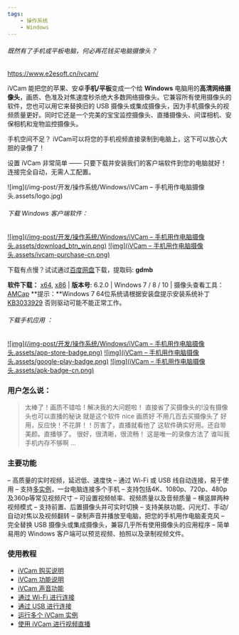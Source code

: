 ```yaml
---
tags:
    - 操作系统
    - Windows
---
```


###### 既然有了手机或平板电脑，何必再花钱买电脑摄像头？

https://www.e2esoft.cn/ivcam/



iVCam 能把您的苹果、安卓**手机/平板**变成一个给 **Windows** 电脑用的**高清网络摄像头**，画质、色准及对焦速度秒杀绝大多数网络摄像头。它兼容所有使用摄像头的软件，您也可以用它来替换旧的 USB 摄像头或集成摄像头，因为手机摄像头的视频质量更好。同时它还是一个完美的宝宝监控摄像头、直播摄像头、间谍相机、安保相机和宠物监控摄像头。

手机空间不足？ iVCam可以将您的手机视频直接录制到电脑上，这下可以放心大胆的录像了！

设置 iVCam 非常简单 —— 只要下载并安装我们的客户端软件到您的电脑就好！连接完全自动，无需人工配置。

![img](/img-post/开发/操作系统/Windows/iVCam – 手机用作电脑摄像头.assets/logo.jpg)

###### 下载 Windows 客户端软件：

[![img](/img-post/开发/操作系统/Windows/iVCam – 手机用作电脑摄像头.assets/download_btn_win.png)](https://www.e2esoft.cn/download/ivcam-x86) [![img](iVCam – 手机用作电脑摄像头.assets/ivcam-purchase-cn.png)](https://www.e2esoft.cn/product/ivcam)



下载有点慢？试试通过[百度网盘](https://pan.baidu.com/s/1ki0vBhbA3AJbG81wqaldzg)下载，提取码: **gdmb**

**软件下载：** [x64](https://www.e2esoft.cn/download/ivcam-x64), [x86](https://www.e2esoft.cn/download/ivcam-x86) | **版本号**: 6.2.0 | Windows 7 / 8 / 10 | 摄像头查看工具：[AMCap](https://www.e2esoft.cn/download/amcap)
**提示：**Windows 7 64位系统请根据安装盘提示安装系统补丁 [KB3033929](https://www.microsoft.com/zh-cn/download/details.aspx?id=46148) 否则驱动可能不能正常工作。

###### 下载手机应用 ：

[![img](/img-post/开发/操作系统/Windows/iVCam – 手机用作电脑摄像头.assets/app-store-badge.png)](https://itunes.apple.com/cn/app/ivcam/id1164464478?mt=8) [![img](iVCam – 手机用作电脑摄像头.assets/google-play-badge.png)](https://play.google.com/store/apps/details?id=com.e2esoft.ivcam) [![img](iVCam – 手机用作电脑摄像头.assets/apk-badge-cn.png)](https://www.e2esoft.cn/download/ivcam-apk)

### 用户怎么说：

> 太棒了！画质不错哈！解决我的大问题啦！
> 直接省了买摄像头的!没有摄像头也可以直播的秘诀 就是这个软件 nice 画质好 不用几百去买摄像头了
> 好用，反应快！不花屏！！厉害了，直播就看他了
> 这软件确实好用。还自带美颜。直播够了。
> 很好，很清晰，很流畅！
> 这是唯一的录像方法了 谁叫我手机内存不够啊
> …

### 主要功能

– 高质量的实时视频，延迟低、速度快
– 通过 Wi-Fi 或 USB 线自动连接，易于使用
– 支持[多实例](https://www.e2esoft.cn/ivcam-multi-instance/)，一台电脑连接多个手机
– 支持包括4K、1080p、720p、480p及360p等常见视频尺寸
– 可设置视频帧率、视频质量以及音频质量
– 横竖屏两种视频模式
– 支持前置、后置摄像头并可实时切换
– 支持美肤功能、闪光灯、手动/自动对焦以及视频翻转
– 录制声音并播放至电脑，把您的手机用作电脑麦克风
– 完全替换 USB 摄像头或集成摄像头，兼容几乎所有使用摄像头的应用程序
– 简单易用的 Windows 客户端可以预览视频、拍照以及录制视频文件。

### 使用教程

- [iVCam 购买说明](https://www.e2esoft.cn/ivcam-purchase-instruction/)
- [iVCam 功能说明](https://www.e2esoft.cn/ivcam-features-description/)
- [iVCam 声音功能](https://www.e2esoft.cn/ivcam-sound/)
- [通过 Wi-Fi 进行连接](https://www.e2esoft.cn/ivcam-connect-via-wifi/)
- [通过 USB 进行连接](https://www.e2esoft.cn/ivcam-connect-via-usb/)
- [运行多个 iVCam 实例](https://www.e2esoft.cn/ivcam-multi-instance/)
- [使用 iVCam 进行视频直播](https://www.e2esoft.cn/broadcast-with-ivcam/)
